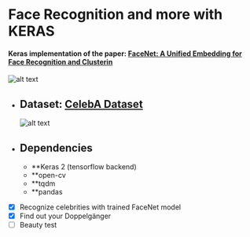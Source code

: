 # Face Recognition and more with KERAS

#### Keras implementation of the paper: [FaceNet: A Unified Embedding for Face Recognition and Clusterin](https://arxiv.org/abs/1503.03832)

![alt text](https://github.com/Golbstein/keras-face-recognition/blob/master/assets/face_reco.JPG)


* ## Dataset: [CelebA Dataset](http://mmlab.ie.cuhk.edu.hk/projects/CelebA.html)

  ![alt text](https://github.com/Golbstein/keras-face-recognition/blob/master/assets/celeba.png)

* ## Dependencies
  - **Keras 2 (tensorflow backend)
  - **open-cv
  - **tqdm
  - **pandas
  
  
- [x] Recognize celebrities with trained FaceNet model
- [x] Find out your Doppelgänger
- [ ] Beauty test

